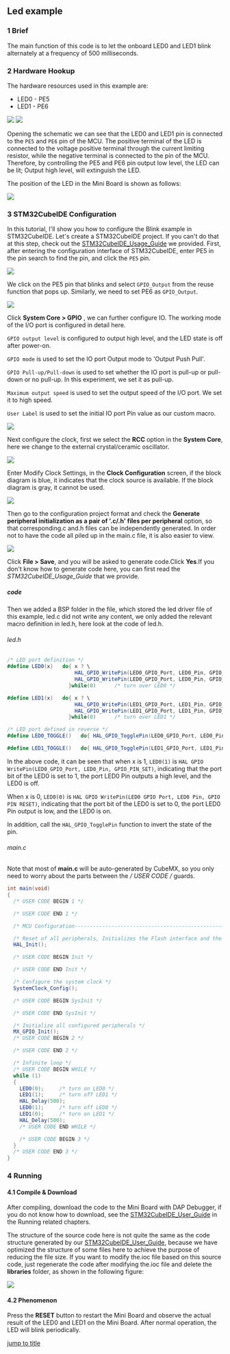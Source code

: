 ## Led example<a name="catalogue"></a>

### 1 Brief

The main function of this code is to let the onboard LED0 and LED1 blink alternately at a frequency of 500 milliseconds.
### 2 Hardware Hookup
The hardware resources used in this example are:
+ LED0 - PE5
+ LED1 - PE6

<img src="../../1_docs/3_figures/01_led/01_led.png">


<img src="../../1_docs/3_figures/01_led/02_sch.png">

Opening the schematic we can see that the LED0 and LED1 pin is connected to the ``PE5`` and ``PE6`` pin of the MCU. The positive terminal of the LED is connected to the voltage positive terminal through the current limiting resistor, while the negative terminal is connected to the pin of the MCU. Therefore, by controlling the PE5 and PE6 pin output low level, the LED can be lit; Output high level, will extinguish the LED.

The position of the LED in the Mini Board is shown as follows:

<img src="../../1_docs/3_figures/01_led/03_position.png">

### 3 STM32CubeIDE Configuration

In this tutorial, I'll show you how to configure the Blink example in STM32CubeIDE. Let's create a STM32CubeIDE project. If you can't do that at this step, check out the [STM32CubeIDE_Usage_Guide](../../1_docs/STM32CubeIDE_Usage_Guide.md) we provided. First, after entering the configuration interface of STM32CubeIDE, enter PE5 in the pin search to find the pin, and click the  ``PE5`` pin.

<img src="../../1_docs/3_figures/01_led/04_pe5.png">

We click on the PE5 pin that blinks and select ``GPIO_Output`` from the reuse function that pops up.
Similarly, we need to set PE6 as ``GPIO_Output``.

<img src="../../1_docs/3_figures/01_led/05_gpio.png">


Click **System Core > GPIO** , we can further configure IO.
The working mode of the I/O port is configured in detail here.

``GPIO output level`` is configured to output high level, and the LED state is off after power-on.

``GPIO mode`` is used to set the IO port Output mode to 'Output Push Pull'.

``GPIO Pull-up/Pull-down`` is used to set whether the IO port is pull-up or pull-down or no pull-up. In this experiment, we set it as pull-up.

``Maximum output speed`` is used to set the output speed of the I/O port. We set it to high speed.

``User Label`` is used to set the initial IO port Pin value as our custom macro.

<img src="../../1_docs/3_figures/01_led/06_config.png">

Next configure the clock, first we select the **RCC** option in the **System Core**, here we change to the external crystal/ceramic oscillator.

<img src="../../1_docs/3_figures/01_led/07_rcc.png">

Enter Modify Clock Settings, in the **Clock Configuration** screen, if the block diagram is blue, it indicates that the clock source is available. If the block diagram is gray, it cannot be used.

<img src="../../1_docs/3_figures/01_led/08_clock.png">

Then go to the configuration project format and check the **Generate peripheral initialization as a pair of '.c/.h' files per peripheral** option, so that corresponding.c and.h files can be independently generated. In order not to have the code all piled up in the main.c file, it is also easier to view.

<img src="../../1_docs/3_figures/01_led/09_manager.png">

Click **File > Save**, and you will be asked to generate code.Click **Yes**.If you don't know how to generate code here, you can first read the *STM32CubeIDE_Usage_Guide* that we provide.
##### code
Then we added a BSP folder in the file, which stored the led driver file of this example, led.c did not write any content, we only added the relevant macro definition in led.h, here look at the code of led.h.
###### led.h
```c#
/* LED port definition */
#define LED0(x)   do{ x ? \
                      HAL_GPIO_WritePin(LED0_GPIO_Port, LED0_Pin, GPIO_PIN_SET) : \
                      HAL_GPIO_WritePin(LED0_GPIO_Port, LED0_Pin, GPIO_PIN_RESET); \
                    }while(0)      /* turn over LED0 */

#define LED1(x)   do{ x ? \
                      HAL_GPIO_WritePin(LED1_GPIO_Port, LED1_Pin, GPIO_PIN_SET) : \
                      HAL_GPIO_WritePin(LED1_GPIO_Port, LED1_Pin, GPIO_PIN_RESET); \
                    }while(0)      /* turn over LED1 */

/* LED port defined in reverse */
#define LED0_TOGGLE()   do{ HAL_GPIO_TogglePin(LED0_GPIO_Port, LED0_Pin); }while(0) /* turn over LED0 */

#define LED1_TOGGLE()   do{ HAL_GPIO_TogglePin(LED1_GPIO_Port, LED1_Pin); }while(0) /* turn over LED1 */
```
In the above code, it can be seen that when x is 1, ``LED0(1)`` is ``HAL GPIO WritePin(LED0_GPIO_Port, LED0_Pin, GPIO_PIN_SET)``, indicating that the port bit of the LED0 is set to 1, the port LED0 Pin outputs a high level, and the LED0 is off.

When x is 0, ``LED0(0)`` is ``HAL GPIO WritePin(LED0 GPIO Port, LED0 Pin, GPIO PIN RESET)``, indicating that the port bit of the LED0 is set to 0, the port LED0 Pin output is low, and the LED0 is on.

In addition, call the ``HAL_GPIO_TogglePin`` function to invert the state of the pin.

###### main.c
Note that most of **main.c** will be auto-generated by CubeMX, so you only need to worry about the parts between the **/* USER CODE */** guards.
``` c#
int main(void)
{
  /* USER CODE BEGIN 1 */

  /* USER CODE END 1 */

  /* MCU Configuration--------------------------------------------------------*/

  /* Reset of all peripherals, Initializes the Flash interface and the Systick. */
  HAL_Init();

  /* USER CODE BEGIN Init */

  /* USER CODE END Init */

  /* Configure the system clock */
  SystemClock_Config();

  /* USER CODE BEGIN SysInit */

  /* USER CODE END SysInit */

  /* Initialize all configured peripherals */
  MX_GPIO_Init();
  /* USER CODE BEGIN 2 */

  /* USER CODE END 2 */

  /* Infinite loop */
  /* USER CODE BEGIN WHILE */
  while (1)
  {
    LED0(0);     /* turn on LED0 */
    LED1(1);     /* turn off LED1 */
    HAL_Delay(500);
    LED0(1);     /* turn off LED0 */
    LED1(0);     /* turn on LED1 */
    HAL_Delay(500);
    /* USER CODE END WHILE */

    /* USER CODE BEGIN 3 */
  }
  /* USER CODE END 3 */
}
```
### 4 Running
#### 4.1 Compile & Download
After compiling, download the code to the Mini Board with DAP Debugger, if you do not know how to download, see the [STM32CubeIDE_User_Guide](../../1_docs/STM32CubeIDE_Usage_Guide.md) in the Running related chapters.

The structure of the source code here is not quite the same as the code structure generated by our [STM32CubeIDE_User_Guide](../../1_docs/STM32CubeIDE_Usage_Guide.md), because we have optimized the structure of some files here to achieve the purpose of reducing the file size. If you want to modify the.ioc file based on this source code, just regenerate the code after modifying the.ioc file and delete the **libraries** folder, as shown in the following figure:

<img src="../../1_docs/3_figures/01_led/10_libraries.png">


#### 4.2 Phenomenon
Press the **RESET** button to restart the Mini Board and observe the actual result of the LED0 and LED1 on the Mini Board. After normal operation, the LED will blink periodically.

[jump to title](#catalogue)



